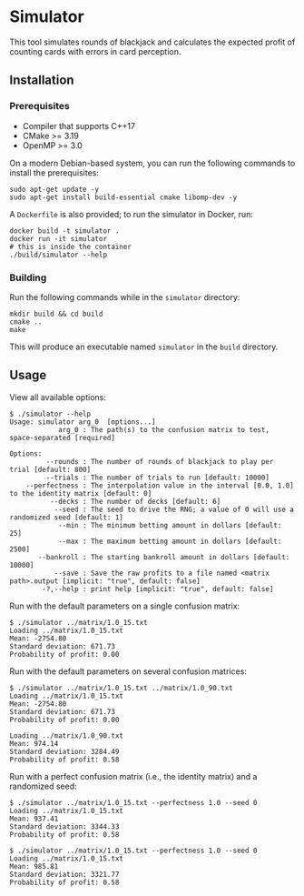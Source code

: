 # Simulator

This tool simulates rounds of blackjack and calculates the expected profit of counting cards with errors in card perception.

## Installation

### Prerequisites
- Compiler that supports C++17
- CMake >= 3.19
- OpenMP >= 3.0

On a modern Debian-based system, you can run the following commands to install the prerequisites:
```
sudo apt-get update -y
sudo apt-get install build-essential cmake libomp-dev -y
```

A `Dockerfile` is also provided; to run the simulator in Docker, run:
```
docker build -t simulator .
docker run -it simulator
# this is inside the container
./build/simulator --help
```

### Building
Run the following commands while in the `simulator` directory:
```
mkdir build && cd build
cmake ..
make
```
This will produce an executable named `simulator` in the `build` directory.

## Usage

View all available options:
```
$ ./simulator --help
Usage: simulator arg_0  [options...]
            arg_0 : The path(s) to the confusion matrix to test, space-separated [required]

Options:
         --rounds : The number of rounds of blackjack to play per trial [default: 800]
         --trials : The number of trials to run [default: 10000]
    --perfectness : The interpolation value in the interval [0.0, 1.0] to the identity matrix [default: 0]
          --decks : The number of decks [default: 6]
           --seed : The seed to drive the RNG; a value of 0 will use a randomized seed [default: 1]
            --min : The minimum betting amount in dollars [default: 25]
            --max : The maximum betting amount in dollars [default: 2500]
       --bankroll : The starting bankroll amount in dollars [default: 10000]
           --save : Save the raw profits to a file named <matrix path>.output [implicit: "true", default: false]
        -?,--help : print help [implicit: "true", default: false]
```

Run with the default parameters on a single confusion matrix:
```
$ ./simulator ../matrix/1.0_15.txt
Loading ../matrix/1.0_15.txt
Mean: -2754.80
Standard deviation: 671.73
Probability of profit: 0.00
```

Run with the default parameters on several confusion matrices:
```
$ ./simulator ../matrix/1.0_15.txt ../matrix/1.0_90.txt
Loading ../matrix/1.0_15.txt
Mean: -2754.80
Standard deviation: 671.73
Probability of profit: 0.00

Loading ../matrix/1.0_90.txt
Mean: 974.14
Standard deviation: 3284.49
Probability of profit: 0.58
```

Run with a perfect confusion matrix (i.e., the identity matrix) and a randomized seed:
```
$ ./simulator ../matrix/1.0_15.txt --perfectness 1.0 --seed 0
Loading ../matrix/1.0_15.txt
Mean: 937.41
Standard deviation: 3344.33
Probability of profit: 0.58

$ ./simulator ../matrix/1.0_15.txt --perfectness 1.0 --seed 0
Loading ../matrix/1.0_15.txt
Mean: 985.81
Standard deviation: 3321.77
Probability of profit: 0.58
```
